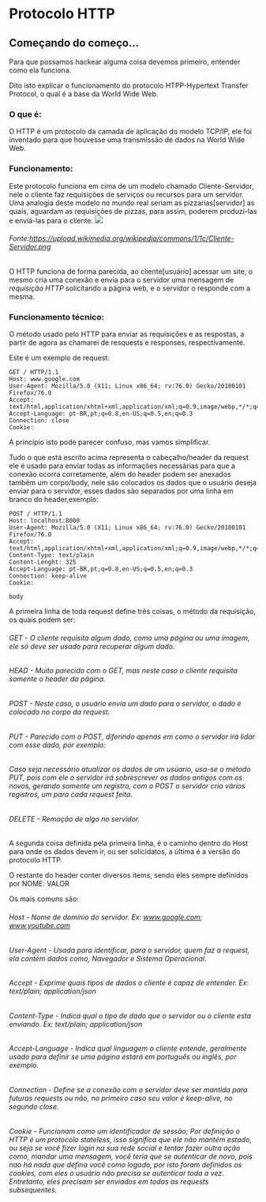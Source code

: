 # Protocolo HTTP
## Começando do começo...
Para que possamos hackear alguma coisa devemos primeiro, entender como ela funciona.

Dito isto explicar o funcionamento do protocolo HTPP-Hypertext Transfer Protocol, o qual é a base da World Wide Web.
### O que é:
O HTTP é um protocolo da camada de aplicação do modelo TCP/IP, ele foi inventado para que houvesse uma transmissão de dados na World Wide Web.
### Funcionamento:
Este protocolo funciona em cima de um modelo chamado Cliente-Servidor, nele o cliente faz requisições de serviços ou recursos para um servidor. Uma analogia deste modelo no mundo real seriam as pizzarias[servidor] as quais, aguardam as requisições de pizzas, para assim, poderem produzi-las e enviá-las para o cliente.
![](https://upload.wikimedia.org/wikipedia/commons/1/1c/Cliente-Servidor.png)
###### Fonte:https://upload.wikimedia.org/wikipedia/commons/1/1c/Cliente-Servidor.png

 O HTTP funciona de forma parecida, ao cliente[usuário] acessar um site, o mesmo cria uma conexão e envia para o servidor uma mensagem de *requisição HTTP* solicitando a página web, e o servidor o responde com a mesma.
### Funcionamento técnico:
 O método usado pelo HTTP para enviar as requisições e as respostas, a partir de agora as chamarei de resquests e responses, respectivamente.
 
 Este é um exemplo de request:
```
GET / HTTP/1.1
Host: www.google.com
User-Agent: Mozilla/5.0 (X11; Linux x86_64; rv:76.0) Gecko/20100101 Firefox/76.0
Accept: text/html,application/xhtml+xml,application/xml;q=0.9,image/webp,*/*;q=0.8
Accept-Language: pt-BR,pt;q=0.8,en-US;q=0.5,en;q=0.3
Connection: close
Cookie: 
```
A princípio isto pode parecer confuso, mas vamos simplificar. 

Tudo o que está escrito acima representa o cabeçalho/header da request ele é usado para enviar todas as informações necessárias para que a conexão ocorra corretamente, além do header podem ser anexados também um corpo/body, nele são colocados os dados que o usuário deseja enviar para o servidor, esses dados são separados por uma linha em branco do header,exemplo:
```
POST / HTTP/1.1 
Host: localhost:8000
User-Agent: Mozilla/5.0 (X11; Linux x86_64; rv:76.0) Gecko/20100101 Firefox/76.0
Accept: text/html,application/xhtml+xml,application/xml;q=0.9,image/webp,*/*;q=0.8
Content-Type: text/plain
Content-Lenght: 325
Accept-Language: pt-BR,pt;q=0.8,en-US;q=0.5,en;q=0.3
Connection: keep-alive
Cookie: 

body
```
A primeira linha de toda request define três coisas, o método da requisição, os quais podem ser:

###### GET - O cliente requisita algum dado, como uma página ou uma imagem, ele só deve ser usado para recuperar algum dado.
###### HEAD - Muito parecido com o GET, mas neste caso o cliente requisita somente o header da página.
###### POST - Neste caso, o usuário envia um dado para o servidor, o dado é colocado no corpo da request.
###### PUT - Parecido com o POST, diferindo apenas em como o servidor irá lidar com esse dado, por exemplo:
###### Caso seja necessário atualizar os dados de um usúario, usa-se o método PUT, pois com ele o servidor irá sobrescrever os dados antigos com os novos, gerando somente um registro, com o POST o servidor cria vários registros, um para cada request feita.
###### DELETE - Remoção de algo no servidor.
A segunda coisa definida pela primeira linha, é o caminho dentro do Host para onde os dados devem ir, ou ser solicidatos, a última é a versão do protocolo HTTP.

O restante do header conter diversos items, sendo eles sempre definidos por NOME: VALOR

Os mais comuns são:
 
###### Host - Nome de domínio do servidor. Ex: www.google.com; www.youtube.com
###### User-Agent - Usada para identificar, para o servidor, quem faz a request, ela contém dados como, Navegador e Sistema Operacional.
###### Accept - Exprime quais tipos de dados o cliente é capaz de entender. Ex: text/plain; application/json
###### Content-Type - Indica qual o tipo de dado que o servidor ou o cliente esta enviando. Ex: text/plain; application/json
###### Accept-Language - Indica qual linguagem o cliente entende, geralmente usado para definir se uma página estará em português ou inglês, por exemplo.
###### Connection - Define se a conexão com o servidor deve ser mantida para futuras requests ou não, no primeiro caso seu valor é keep-alive, no segundo close.
###### Cookie - Funcionam como um identificador de sessão; Por definição o HTTP é um protocolo stateless, isso significa que ele não mantém estado, ou seja se você fizer login na sua rede social e tentar fazer outra ação como, mandar uma mensagem, você teria que se autenticar de novo, pois nao há nada que defina você como logado, por isto foram definidos os cookies, com eles o usuário não precisa se autenticar toda a vez. Entretanto, eles precisam ser enviados em todas as requests subsequentes.
